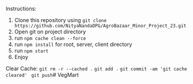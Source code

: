 Instructions:
1. Clone this repository using `git clone https://github.com/NityaNandaDPG/AgroBazaar_Minor_Project_23.git`
2. Open git on project directory
3. run `npm cache clean --force`
4. run `npm install` for root, server, client directory
3. run `npm start`
4. Enjoy

Clear Cache:
`git rm -r --cached .`
`git add .`
`git commit -am 'git cache cleared' `
`git push`# VegMart
